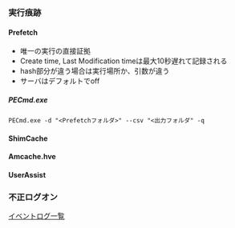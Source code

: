### 実行痕跡
#### Prefetch
* 唯一の実行の直接証拠
* Create time, Last Modification timeは最大10秒遅れて記録される
* hash部分が違う場合は実行場所か、引数が違う
* サーバはデフォルトでoff
##### PECmd.exe
`PECmd.exe -d "<Prefetchフォルダ>" --csv "<出力フォルダ" -q`





#### ShimCache
#### Amcache.hve
#### UserAssist

### 不正ログオン
[イベントログ一覧](/イベントログ.)
